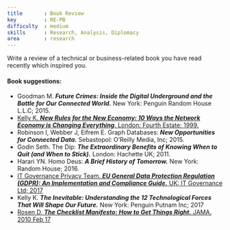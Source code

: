 ```yaml
---
title       : Book Review
key         : RE-PB
difficulty  : medium
skills      : Research, Analysis, Diplomacy
area        : research
---
```

Write a review of a technical or business-related book you have read recently which inspired you.

#### Book suggestions:
- Goodman M. **_Future Crimes: Inside the Digital Underground and the Battle for Our Connected World._** New York: Penguin Random House L.L.C; 2015. 
- [Kelly K. **_New Rules for the New Economy: 10 Ways the Network Economy is Changing Everything_**. London: Fourth Estate; 1999.](https://www.amazon.co.uk/New-Rules-Economy-Changing-Everything/dp/1857028929)
- Robinson I, Webber J, Eifrem E. Graph Databases: **_New Opportunities for Connected Data._** Sebastopol: O’Reilly Media, Inc; 2015. 
- Godin Seth. The Dip: **_The Extraordinary Benefits of Knowing When to Quit (and When to Stick)._** London: Hachette UK; 2011. 
- Harari YN. Homo Deus: **_A Brief History of Tomorrow._** New York: Random House; 2016. 
- [IT Governance Privacy Team. **_EU General Data Protection Regulation (GDPR): An Implementation and Compliance Guide._** UK: IT Governance Ltd; 2017](https://books.google.co.za/books?hl=en&lr=&id=hnQ2DwAAQBAJ&oi=fnd&pg=PA1&dq=EU+General+Data+Protection+Regulation+-+GDPR:+An+Implementation+and+Compliance+Guide+by+IT+Governance+Privacy+Team+&ots=WiGjAtYPWu&sig=v5aQsmXYFihCQvDST_t8zioV5RM&redir_esc=y#v=onepage&q=EU%20General%20Data%20Protection%20Regulation%20-%20(GDPR)%3A%20An%20Implementation%20and%20Compliance%20Guide%20by%20IT%20Governance%20Privacy%20Team&f=false)
- Kelly K. **_The Inevitable: Understanding the 12 Technological Forces That Will Shape Our Future._** New York: Penguin Putnam Inc; 2017
- [Rosen D. **_The Checklist Manifesto: How to Get Things Right._** JAMA. 2010 Feb 17](http://jama.jamanetwork.com/article.aspx?doi=10.1001/jama.2010.144)




